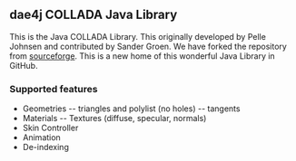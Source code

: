 ## dae4j COLLADA Java Library

This is the Java COLLADA Library. This originally developed by Pelle Johnsen and contributed by Sander Groen. We have forked the repository from [sourceforge](https://sourceforge.net/p/dae4j/home/Home/).
This is a new home of this wonderful Java Library in GitHub.

 ### Supported features
-  Geometries
--   triangles and polylist (no holes)
--   tangents
-  Materials
--   Textures (diffuse, specular, normals)
-  Skin Controller
-  Animation
-  De-indexing
